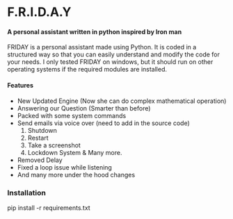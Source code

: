 # F.R.I.D.A.Y

#### A personal assistant written in python inspired by Iron man

 FRIDAY is a personal assistant made using Python. It is coded in a structured way so that you can easily 
 understand and modify the code for your needs. I only tested FRIDAY on windows, but it should run on other operating systems 
 if the required modules are installed.
 
#### Features
 - New Updated Engine (Now she can do complex mathematical operation)
 - Answering our Question (Smarter than before)
 - Packed with some system commands
 - Send emails via voice over (need to add in the source code)
    1. Shutdown
    2. Restart
    3. Take a screenshot
    4. Lockdown System
    & Many more.
 -  Removed Delay   
 - Fixed a loop issue while listening
 - And many more under the hood changes
 

### Installation 

 pip install -r requirements.txt
